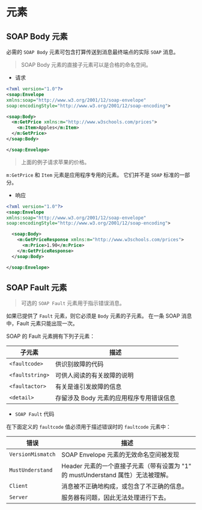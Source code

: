# 元素

## SOAP Body 元素

必需的 `SOAP Body` 元素可包含打算传送到消息最终端点的实际 `SOAP` 消息。

> SOAP Body 元素的直接子元素可以是合格的命名空间。

- 请求

```xml
<?xml version="1.0"?>
<soap:Envelope
xmlns:soap="http://www.w3.org/2001/12/soap-envelope"
soap:encodingStyle="http://www.w3.org/2001/12/soap-encoding">

<soap:Body>
  <m:GetPrice xmlns:m="http://www.w3schools.com/prices">
    <m:Item>Apples</m:Item>
  </m:GetPrice>
</soap:Body>

</soap:Envelope>
```

> 上面的例子请求苹果的价格。

`m:GetPrice` 和 `Item` 元素是应用程序专用的元素。
它们并不是 `SOAP` 标准的一部分。

- 响应

```xml
<?xml version="1.0"?>
<soap:Envelope
xmlns:soap="http://www.w3.org/2001/12/soap-envelope"
soap:encodingStyle="http://www.w3.org/2001/12/soap-encoding">

  <soap:Body>
    <m:GetPriceResponse xmlns:m="http://www.w3schools.com/prices">
      <m:Price>1.90</m:Price>
    </m:GetPriceResponse>
  </soap:Body>

</soap:Envelope>
```

## SOAP Fault 元素

> 可选的 `SOAP Fault` 元素用于指示错误消息。

如果已提供了 `Fault` 元素，则它必须是 `Body` 元素的子元素。
在一条 SOAP 消息中，Fault 元素只能出现一次。

SOAP 的 Fault 元素拥有下列子元素：

|子元素|描述|
|----|----|
|`<faultcode>`|供识别故障的代码
|`<faultstring>`|可供人阅读的有关故障的说明
|`<faultactor>`|有关是谁引发故障的信息
|`<detail>`|存留涉及 Body 元素的应用程序专用错误信息

- `SOAP Fault` 代码

在下面定义的 `faultcode` 值必须用于描述错误时的 `faultcode` 元素中：

|错误|描述|
| --- | ---- |
|`VersionMismatch`| SOAP Envelope 元素的无效命名空间被发现
|`MustUnderstand`| Header 元素的一个直接子元素（带有设置为 "1" 的 mustUnderstand 属性）无法被理解。
|`Client`| 消息被不正确地构成，或包含了不正确的信息。
|`Server`| 服务器有问题，因此无法处理进行下去。
